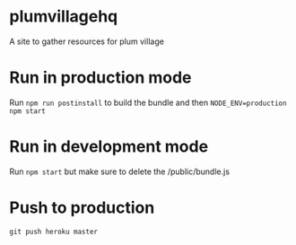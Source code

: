 # plumvillagehq
A site to gather resources for plum village

# Run in production mode
Run `npm run postinstall` to build the bundle and then `NODE_ENV=production npm start`

# Run in development mode
Run `npm start` but make sure to delete the /public/bundle.js

# Push to production
`git push heroku master`
